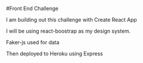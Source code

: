 #Front End Challenge

I am building out this challenge with Create React App

I will be using react-boostrap as my design system.

Faker-js used for data

Then deployed to Heroku using Express
